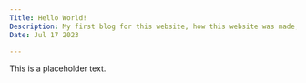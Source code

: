 ```yaml
---
Title: Hello World!
Description: My first blog for this website, how this website was made, and my plans for it.
Date: Jul 17 2023

---
```


This is a placeholder text.
